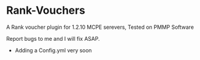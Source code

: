 # Rank-Vouchers
A Rank voucher plugin for 1.2.10 MCPE serevers, Tested on PMMP Software

Report bugs to me and I will fix ASAP.
  - Adding a Config.yml very soon
